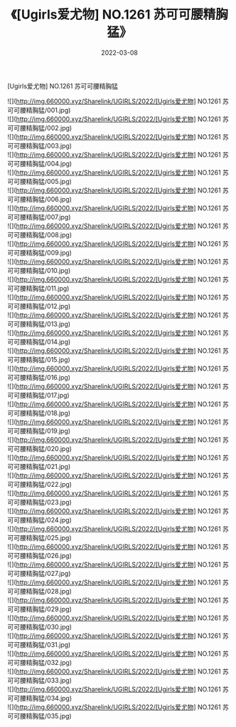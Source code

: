 ﻿---
layout: post
title:  《[Ugirls爱尤物] NO.1261 苏可可腰精胸猛》
date:   2022-03-08
img: http://img.660000.xyz/Sharelink/UGIRLS/2022/[Ugirls爱尤物] NO.1261 苏可可腰精胸猛/000.jpg
categories: [美女, 清纯, 唯美]
---

[Ugirls爱尤物] NO.1261 苏可可腰精胸猛

 ![](http://img.660000.xyz/Sharelink/UGIRLS/2022/[Ugirls爱尤物] NO.1261 苏可可腰精胸猛/001.jpg) <br>![](http://img.660000.xyz/Sharelink/UGIRLS/2022/[Ugirls爱尤物] NO.1261 苏可可腰精胸猛/002.jpg) <br>![](http://img.660000.xyz/Sharelink/UGIRLS/2022/[Ugirls爱尤物] NO.1261 苏可可腰精胸猛/003.jpg) <br>![](http://img.660000.xyz/Sharelink/UGIRLS/2022/[Ugirls爱尤物] NO.1261 苏可可腰精胸猛/004.jpg) <br>![](http://img.660000.xyz/Sharelink/UGIRLS/2022/[Ugirls爱尤物] NO.1261 苏可可腰精胸猛/005.jpg) <br>![](http://img.660000.xyz/Sharelink/UGIRLS/2022/[Ugirls爱尤物] NO.1261 苏可可腰精胸猛/006.jpg) <br>![](http://img.660000.xyz/Sharelink/UGIRLS/2022/[Ugirls爱尤物] NO.1261 苏可可腰精胸猛/007.jpg) <br>![](http://img.660000.xyz/Sharelink/UGIRLS/2022/[Ugirls爱尤物] NO.1261 苏可可腰精胸猛/008.jpg) <br>![](http://img.660000.xyz/Sharelink/UGIRLS/2022/[Ugirls爱尤物] NO.1261 苏可可腰精胸猛/009.jpg) <br>![](http://img.660000.xyz/Sharelink/UGIRLS/2022/[Ugirls爱尤物] NO.1261 苏可可腰精胸猛/010.jpg) <br>![](http://img.660000.xyz/Sharelink/UGIRLS/2022/[Ugirls爱尤物] NO.1261 苏可可腰精胸猛/011.jpg) <br>![](http://img.660000.xyz/Sharelink/UGIRLS/2022/[Ugirls爱尤物] NO.1261 苏可可腰精胸猛/012.jpg) <br>![](http://img.660000.xyz/Sharelink/UGIRLS/2022/[Ugirls爱尤物] NO.1261 苏可可腰精胸猛/013.jpg) <br>![](http://img.660000.xyz/Sharelink/UGIRLS/2022/[Ugirls爱尤物] NO.1261 苏可可腰精胸猛/014.jpg) <br>![](http://img.660000.xyz/Sharelink/UGIRLS/2022/[Ugirls爱尤物] NO.1261 苏可可腰精胸猛/015.jpg) <br>![](http://img.660000.xyz/Sharelink/UGIRLS/2022/[Ugirls爱尤物] NO.1261 苏可可腰精胸猛/016.jpg) <br>![](http://img.660000.xyz/Sharelink/UGIRLS/2022/[Ugirls爱尤物] NO.1261 苏可可腰精胸猛/017.jpg) <br>![](http://img.660000.xyz/Sharelink/UGIRLS/2022/[Ugirls爱尤物] NO.1261 苏可可腰精胸猛/018.jpg) <br>![](http://img.660000.xyz/Sharelink/UGIRLS/2022/[Ugirls爱尤物] NO.1261 苏可可腰精胸猛/019.jpg) <br>![](http://img.660000.xyz/Sharelink/UGIRLS/2022/[Ugirls爱尤物] NO.1261 苏可可腰精胸猛/020.jpg) <br>![](http://img.660000.xyz/Sharelink/UGIRLS/2022/[Ugirls爱尤物] NO.1261 苏可可腰精胸猛/021.jpg) <br>![](http://img.660000.xyz/Sharelink/UGIRLS/2022/[Ugirls爱尤物] NO.1261 苏可可腰精胸猛/022.jpg) <br>![](http://img.660000.xyz/Sharelink/UGIRLS/2022/[Ugirls爱尤物] NO.1261 苏可可腰精胸猛/023.jpg) <br>![](http://img.660000.xyz/Sharelink/UGIRLS/2022/[Ugirls爱尤物] NO.1261 苏可可腰精胸猛/024.jpg) <br>![](http://img.660000.xyz/Sharelink/UGIRLS/2022/[Ugirls爱尤物] NO.1261 苏可可腰精胸猛/025.jpg) <br>![](http://img.660000.xyz/Sharelink/UGIRLS/2022/[Ugirls爱尤物] NO.1261 苏可可腰精胸猛/026.jpg) <br>![](http://img.660000.xyz/Sharelink/UGIRLS/2022/[Ugirls爱尤物] NO.1261 苏可可腰精胸猛/027.jpg) <br>![](http://img.660000.xyz/Sharelink/UGIRLS/2022/[Ugirls爱尤物] NO.1261 苏可可腰精胸猛/028.jpg) <br>![](http://img.660000.xyz/Sharelink/UGIRLS/2022/[Ugirls爱尤物] NO.1261 苏可可腰精胸猛/029.jpg) <br>![](http://img.660000.xyz/Sharelink/UGIRLS/2022/[Ugirls爱尤物] NO.1261 苏可可腰精胸猛/030.jpg) <br>![](http://img.660000.xyz/Sharelink/UGIRLS/2022/[Ugirls爱尤物] NO.1261 苏可可腰精胸猛/031.jpg) <br>![](http://img.660000.xyz/Sharelink/UGIRLS/2022/[Ugirls爱尤物] NO.1261 苏可可腰精胸猛/032.jpg) <br>![](http://img.660000.xyz/Sharelink/UGIRLS/2022/[Ugirls爱尤物] NO.1261 苏可可腰精胸猛/033.jpg) <br>![](http://img.660000.xyz/Sharelink/UGIRLS/2022/[Ugirls爱尤物] NO.1261 苏可可腰精胸猛/034.jpg) <br>![](http://img.660000.xyz/Sharelink/UGIRLS/2022/[Ugirls爱尤物] NO.1261 苏可可腰精胸猛/035.jpg) <br>